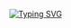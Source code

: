 <a href="https://git.io/typing-svg"><img src="https://readme-typing-svg.herokuapp.com?font=Fira+Code&duration=8000&pause=1000&color=FF9A5D&center=true&vCenter=true&repeat=false&width=435&lines=Codifica%2C+Aprende%2C+Mejora%2C+Repite" alt="Typing SVG" /></a>

